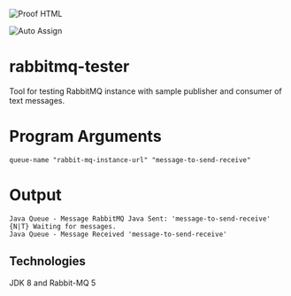 ![Proof HTML](https://github.com/conorheffron/rabbitmq-tester/actions/workflows/proof-html.yml/badge.svg)

![Auto Assign](https://github.com/conorheffron/rabbitmq-tester/actions/workflows/auto-assign.yml/badge.svg)

# rabbitmq-tester
Tool for testing RabbitMQ instance with sample publisher and consumer of text messages.

# Program Arguments
```
queue-name "rabbit-mq-instance-url" "message-to-send-receive"
```

# Output
```
Java Queue - Message RabbitMQ Java Sent: 'message-to-send-receive'
{N|T} Waiting for messages.
Java Queue - Message Received 'message-to-send-receive'
```

## Technologies 
JDK 8 and Rabbit-MQ 5
